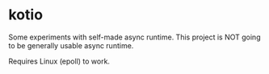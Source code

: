 # kotio

Some experiments with self-made async runtime. This project is NOT going to be generally usable
async runtime.

Requires Linux (epoll) to work.
